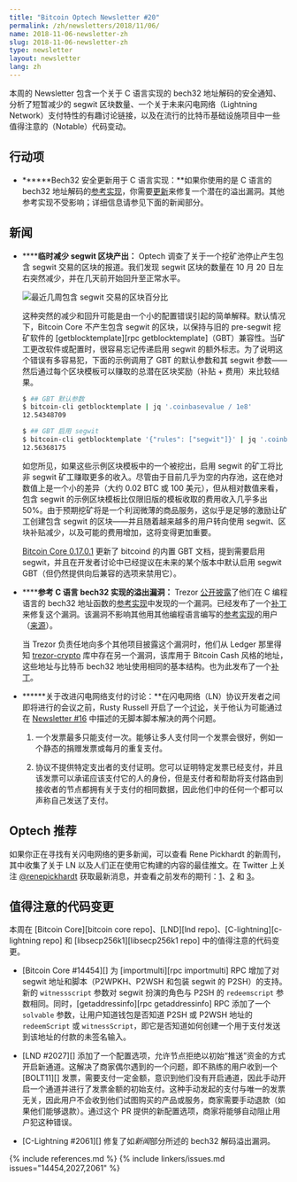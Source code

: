 ```yaml
---
title: "Bitcoin Optech Newsletter #20"
permalink: /zh/newsletters/2018/11/06/
name: 2018-11-06-newsletter-zh
slug: 2018-11-06-newsletter-zh
type: newsletter
layout: newsletter
lang: zh
---
```


本周的 Newsletter 包含一个关于 C 语言实现的 bech32 地址解码的安全通知、分析了短暂减少的 segwit 区块数量、一个关于未来闪电网络（Lightning Network）支付特性的有趣讨论链接，以及在流行的比特币基础设施项目中一些值得注意的（Notable）代码变动。

## 行动项

- **<!--bech32-security-update-for-c-implementation-->****Bech32 安全更新用于 C 语言实现：**如果你使用的是 C 语言的 bech32 地址解码的[参考实现][bech32 c]，你需要[更新][bech32 patch]来修复一个潜在的溢出漏洞。其他参考实现不受影响；详细信息请参见下面的新闻部分。

## 新闻

- **<!--temporary-reduction-in-segwit-block-production-->****临时减少 segwit 区块产出：** Optech 调查了关于一个挖矿池停止产生包含 segwit 交易的区块的报道。我们发现 segwit 区块的数量在 10 月 20 日左右突然减少，并在几天前开始回升至正常水平。

    ![最近几周包含 segwit 交易的区块百分比](/img/posts/segwit-blocks-2018-11.png)

    这种突然的减少和回升可能是由一个小的配置错误引起的简单解释。默认情况下，Bitcoin Core 不产生包含 segwit 的区块，以保持与旧的 pre-segwit 挖矿软件的 [getblocktemplate][rpc getblocktemplate]（GBT）兼容性。当矿工更改软件或配置时，很容易忘记传递启用 segwit 的额外标志。为了说明这个错误有多容易犯，下面的示例调用了 GBT 的默认参数和其 segwit 参数——然后通过每个区块模板可以赚取的总潜在区块奖励（补贴 + 费用）来比较结果。

    ```bash
    $ ## GBT 默认参数
    $ bitcoin-cli getblocktemplate | jq '.coinbasevalue / 1e8'
    12.54348709

    $ ## GBT 启用 segwit
    $ bitcoin-cli getblocktemplate '{"rules": ["segwit"]}' | jq '.coinbasevalue / 1e8'
    12.56368175
    ```

    如您所见，如果这些示例区块模板中的一个被挖出，启用 segwit 的矿工将比非 segwit 矿工赚取更多的收入。尽管由于目前几乎为空的内存池，这在绝对数值上是一个小的差异（大约 0.02 BTC 或 100 美元），但从相对数值来看，包含 segwit 的示例区块模板比仅限旧版的模板收取的费用收入几乎多出 50%。由于预期挖矿将是一个利润微薄的商品服务，这似乎是足够的激励让矿工创建包含 segwit 的区块——并且随着越来越多的用户转向使用 segwit、区块补贴减少，以及可能的费用增加，这将变得更加重要。

    [Bitcoin Core 0.17.0.1][] 更新了 bitcoind 的内置 GBT 文档，提到需要启用 segwit，并且在开发者讨论中已经提议在未来的某个版本中默认启用 segwit GBT（但仍然提供向后兼容的选项来禁用它）。

- **<!--overflow-bug-in-reference-c-language-bech32-implementation-->****参考 C 语言 bech32 实现的溢出漏洞：** Trezor [公开披露][bech32 overflow blog]了他们在 C 编程语言的 bech32 地址函数的[参考实现][bech32 c]中发现的一个漏洞。已经发布了一个[补丁][bech32 patch]来修复这个漏洞。该漏洞不影响其他用其他编程语言编写的[参考实现][bech32 refs]的用户（[来源][achow bech32]）。

    当 Trezor 负责任地向多个其他项目披露这个漏洞时，他们从 Ledger 那里得知 [trezor-crypto][] 库中存在另一个漏洞，该库用于 Bitcoin Cash 风格的地址，这些地址与比特币 bech32 地址使用相同的基本结构。也为此发布了一个[补丁][cashaddr patch]。

- **<!--discussion-about-improving-lightning-payments-->****关于改进闪电网络支付的讨论：**在闪电网络（LN）协议开发者之间即将进行的会议之前，Rusty Russell 开启了一个[讨论][ln bolt11 ss]，关于他认为可能通过在 [Newsletter #16][] 中描述的无脚本脚本解决的两个问题。

    1. 一个发票最多只能支付一次。能够让多人支付同一个发票会很好，例如一个静态的捐赠发票或每月的重复支付。

    2. 协议不提供特定支出者的支付证明。您可以证明特定发票已经支付，并且该发票可以承诺应该支付它的人的身份，但是支付者和帮助将支付路由到接收者的节点都拥有关于支付的相同数据，因此他们中的任何一个都可以声称自己发送了支付。

[Newsletter #16]: /zh/newsletters/2018/10/09/

## Optech 推荐

如果你正在寻找有关闪电网络的更多新闻，可以查看 Rene Pickhardt 的新周刊，其中收集了关于 LN 以及人们正在使用它构建的内容的最佳推文。在 Twitter 上关注 [@renepickhardt][] 获取最新消息，并查看之前发布的期刊：[1][lwil41]、[2][lwil42] 和 [3][lwil43]。

## 值得注意的代码变更

本周在 [Bitcoin Core][bitcoin core repo]、[LND][lnd repo]、[C-lightning][c-lightning repo] 和 [libsecp256k1][libsecp256k1 repo] 中的值得注意的代码变更。

- [Bitcoin Core #14454][] 为 [importmulti][rpc importmulti] RPC 增加了对 segwit 地址和脚本（P2WPKH、P2WSH 和包装 segwit 的 P2SH）的支持。新的 `witnessscript` 参数对 segwit 扮演的角色与 P2SH 的 `redeemscript` 参数相同。同时，[getaddressinfo][rpc getaddressinfo] RPC 添加了一个 `solvable` 参数，让用户知道钱包是否知道 P2SH 或 P2WSH 地址的 `redeemScript` 或 `witnessScript`，即它是否知道如何创建一个用于支付发送到该地址的付款的未签名输入。

- [LND #2027][] 添加了一个配置选项，允许节点拒绝以初始“推送”资金的方式开启新通道。这解决了商家偶尔遇到的一个问题，即不熟练的用户收到一个 [BOLT11][] 发票，需要支付一定金额，意识到他们没有开启通道，因此手动开启一个通道并进行了发票金额的初始支付。这种手动发起的支付与唯一的发票无关，因此用户不会收到他们试图购买的产品或服务，商家需要手动退款（如果他们能够退款）。通过这个 PR 提供的新配置选项，商家将能够自动阻止用户犯这种错误。

- [C-Lightning #2061][] 修复了如*新闻*部分所述的 bech32 解码溢出漏洞。

{% include references.md %}
{% include linkers/issues.md issues="14454,2027,2061" %}

[achow bech32]: https://twitter.com/achow101/status/1058370040368644097
[@renepickhardt]: https://twitter.com/renepickhardt
[lwil41]: https://twitter.com/i/moments/1051149970026442753
[lwil42]: https://twitter.com/i/moments/1051399582662443009
[lwil43]: https://twitter.com/i/moments/1055475460816228354

[bech32 c]: https://github.com/sipa/bech32/tree/master/ref/c
[bech32 patch]: https://github.com/sipa/bech32/commit/2b0aac650ce560fb2b2a2bebeacaa5c87d7e5938
[Bitcoin Core 0.17.0.1]: https://bitcoincore.org/en/releases/0.17.0.1/
[bech32 overflow blog]: https://blog.trezor.io/details-about-the-security-updates-in-trezor-one-firmware-1-7-1-5c34278425d8
[bech32 refs]: //github.com/sipa/bech32/tree/master/ref/
[trezor-crypto]: https://github.com/trezor/trezor-crypto/
[cashaddr patch]: https://github.com/trezor/trezor-crypto/commit/2bbbc3e15573294c6dd0273d2a8542ba42507eb0
[ln bolt11 ss]: https://lists.linuxfoundation.org/pipermail/lightning-dev/2018-November/001489.html